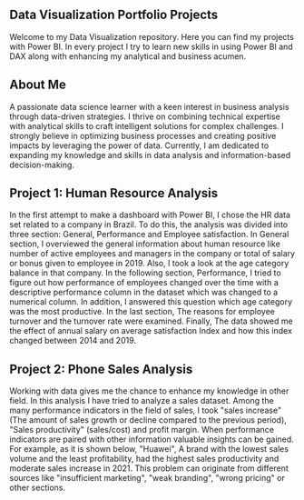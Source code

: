 ## Data Visualization Portfolio Projects
Welcome to my Data Visualization repository. Here you can find my projects with Power BI. In every project I try to learn new skills in using Power BI and DAX along with
enhancing my analytical and business acumen.

## About Me
A passionate data science learner with a keen interest in business analysis through data-driven strategies. I thrive on combining technical expertise with analytical skills to craft intelligent solutions for complex challenges. I strongly believe in optimizing business processes and creating positive impacts by leveraging the power of data. Currently, I am dedicated to expanding my knowledge and skills in data analysis and information-based decision-making.

## Project 1: Human Resource Analysis
In the first attempt to make a dashboard with Power BI, I chose the HR data set related to a company in Brazil. To do this, the analysis was divided into three section: General, Performance and Employee satisfaction.
In General section, I overviewed the general information about human resource like number of active employees and managers in the company or total of salary or bonus given to employee in 2019. Also, I took a look at the age category balance in that company.
In the following section, Performance, I tried to figure out how performance of employees changed over the time with a descriptive performance column in the dataset which was changed to a numerical column. In addition, I answered this question which age category was the most productive.
In the last section, The reasons for employee turnover and the turnover rate were examined. Finally, The data showed me the effect of annual salary on average satisfaction Index and how this index changed between 2014 and 2019.

## Project 2: Phone Sales Analysis
Working with data gives me the chance to enhance my knowledge in other field. In this analysis I have tried to analyze a sales dataset. Among the many performance indicators in the field of sales, I took "sales increase" (The amount of sales growth or decline compared to the previous period), "Sales productivity" (sales/cost) and profit margin.
When performance indicators are paired with other information valuable insights can be gained. For example, as it is shown below, "Huawei", A brand with the lowest sales volume and the least profitability, had the highest sales productivity and moderate sales increase in 2021. This problem can originate from different sources like "insufficient marketing", "weak branding", "wrong pricing" or other sections.
